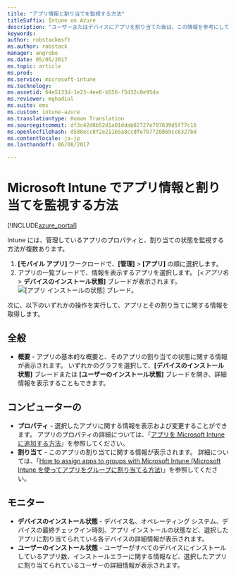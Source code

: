 ```yaml
---
title: "アプリ情報と割り当てを監視する方法"
titleSuffix: Intune on Azure
description: "ユーザーまたはデバイスにアプリを割り当てた後は、この情報を参考にして、その状態を監視できます。&quot;"
keywords: 
author: robstackmsft
ms.author: robstack
manager: angrobe
ms.date: 05/05/2017
ms.topic: article
ms.prod: 
ms.service: microsoft-intune
ms.technology: 
ms.assetid: 64e5133d-1e23-4ee6-b556-f5d32c0e95da
ms.reviewer: mghadial
ms.suite: ems
ms.custom: intune-azure
ms.translationtype: Human Translation
ms.sourcegitcommit: df3c42d8b52d1a01ddab82727e707639d5f77c16
ms.openlocfilehash: d588ecc8f2e211b5a8ccdfe7b7720869cc6327b8
ms.contentlocale: ja-jp
ms.lasthandoff: 06/08/2017

---
```


# <a name="how-to-monitor-app-information-and-assignments-with-microsoft-intune"></a>Microsoft Intune でアプリ情報と割り当てを監視する方法

[!INCLUDE[azure_portal](./includes/azure_portal.md)]

Intune には、管理しているアプリのプロパティと、割り当ての状態を監視する方法が複数あります。

1. **[モバイル アプリ]** ワークロードで、**[管理]** > **[アプリ]** の順に選択します。
2. アプリの一覧ブレードで、情報を表示するアプリを選択します。 [*<アプリ名*> **デバイスのインストール状態]** ブレードが表示されます。![[アプリ インストールの状態] ブレード。](./media/monitor-apps.png)

次に、以下のいずれかの操作を実行して、アプリとその割り当てに関する情報を取得します。

## <a name="general"></a>全般

- **概要** - アプリの基本的な概要と、そのアプリの割り当ての状態に関する情報が表示されます。 いずれかのグラフを選択して、**[デバイスのインストール状態]** ブレードまたは **[ユーザーのインストール状態]** ブレードを開き、詳細情報を表示することもできます。

## <a name="manage"></a>コンピューターの

- **プロパティ** - 選択したアプリに関する情報を表示および変更することができます。 アプリのプロパティの詳細については、「[アプリを Microsoft Intune に追加する方法](apps-add.md)」を参照してください。
- **割り当て** - このアプリの割り当てに関する情報が表示されます。 詳細については、「[How to assign apps to groups with Microsoft Intune (Microsoft Intune を使ってアプリをグループに割り当てる方法)](apps-deploy.md)」を参照してください。

## <a name="monitor"></a>モニター

- **デバイスのインストール状態** - デバイス名、オペレーティング システム、デバイスの最終チェックイン時刻、アプリ インストールの状態など、選択したアプリに割り当てられている各デバイスの詳細情報が表示されます。
- **ユーザーのインストール状態** - ユーザーがすべてのデバイスにインストールしているアプリ数、インストールエラーに関する情報など、選択したアプリに割り当てられているユーザーの詳細情報が表示されます。
